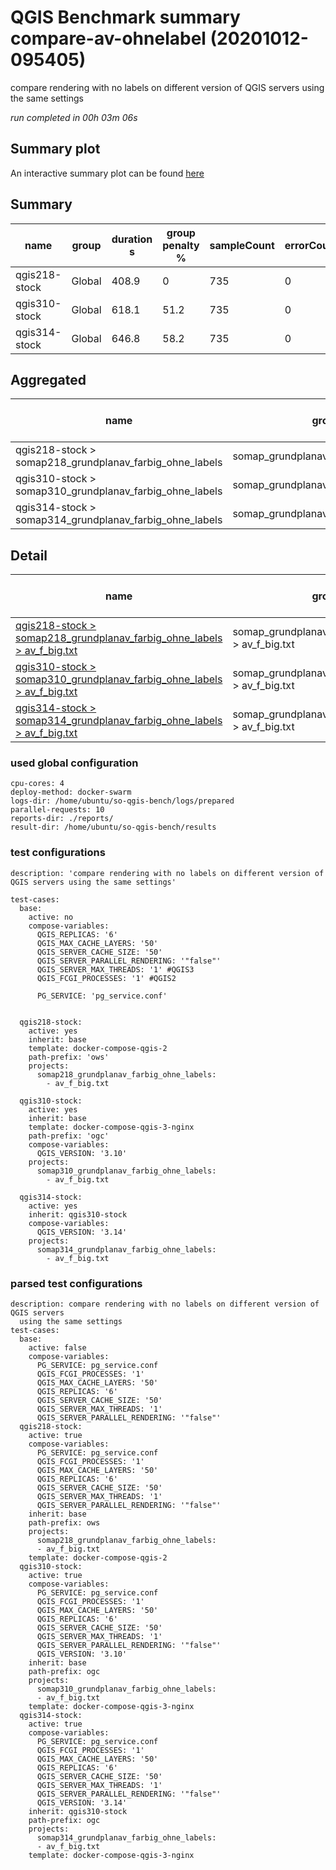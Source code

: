 # QGIS Benchmark summary compare-av-ohnelabel (20201012-095405)


compare rendering with no labels on different version of QGIS servers using the same settings

_run completed in 00h 03m 06s_
## Summary plot
An interactive summary plot can be found [here](report_compare-av-ohnelabel_20201012-095405_plot.html)

## Summary
| name          | group   |   duration s |   group penalty % |   sampleCount |   errorCount |   memMaxMB |   memAvgMB |   memMinMB |   cpuMax% |   cpuAvg% |   cpuMin% |   errorPct |
|---------------|---------|--------------|-------------------|---------------|--------------|------------|------------|------------|-----------|-----------|-----------|------------|
| qgis218-stock | Global  |        408.9 |               0   |           735 |            0 |     3772.8 |     3340.5 |     2466   |      98.7 |      94.6 |       0.7 |          0 |
| qgis310-stock | Global  |        618.1 |              51.2 |           735 |            0 |     3880.5 |     3349.3 |     2543.8 |      94.9 |      73.6 |      14.6 |          0 |
| qgis314-stock | Global  |        646.8 |              58.2 |           735 |            0 |     3979.2 |     3319.3 |     2752.5 |      97.6 |      73   |      17.1 |          0 |

## Aggregated
| name                                                    | group                                |   duration s |   group penalty % |   sampleCount |   errorCount |   memMaxMB |   memAvgMB |   memMinMB |   cpuMax% |   cpuAvg% |   cpuMin% |   errorPct |
|---------------------------------------------------------|--------------------------------------|--------------|-------------------|---------------|--------------|------------|------------|------------|-----------|-----------|-----------|------------|
| qgis218-stock > somap218_grundplanav_farbig_ohne_labels | somap_grundplanav_farbig_ohne_labels |        408.9 |               0   |           735 |            0 |     3772.8 |     3340.5 |     2466   |      98.7 |      94.6 |       0.7 |          0 |
| qgis310-stock > somap310_grundplanav_farbig_ohne_labels | somap_grundplanav_farbig_ohne_labels |        618.1 |              51.2 |           735 |            0 |     3880.5 |     3349.3 |     2543.8 |      94.9 |      73.6 |      14.6 |          0 |
| qgis314-stock > somap314_grundplanav_farbig_ohne_labels | somap_grundplanav_farbig_ohne_labels |        646.8 |              58.2 |           735 |            0 |     3979.2 |     3319.3 |     2752.5 |      97.6 |      73   |      17.1 |          0 |

## Detail
| name                                                                                                                                                                                                                      | group                                               |   duration s |   group penalty % |   sampleCount |   errorCount |   errorPct |   meanResTime |   medianResTime |   minResTime |   maxResTime |   pct1ResTime |   pct2ResTime |   pct3ResTime |   throughput |   receivedKBytesPerSec |   sentKBytesPerSec |   memMaxMB |   memAvgMB |   memMinMB |   cpuMax% |   cpuAvg% |   cpuMin% |
|---------------------------------------------------------------------------------------------------------------------------------------------------------------------------------------------------------------------------|-----------------------------------------------------|--------------|-------------------|---------------|--------------|------------|---------------|-----------------|--------------|--------------|---------------|---------------|---------------|--------------|------------------------|--------------------|------------|------------|------------|-----------|-----------|-----------|
| [qgis218-stock > somap218_grundplanav_farbig_ohne_labels > av_f_big.txt](../results/details/compare-av-ohnelabel/20201012-095405/qgis218-stock/somap218_grundplanav_farbig_ohne_labels/av_f_big.txt/dashboard/index.html) | somap_grundplanav_farbig_ohne_labels > av_f_big.txt |        408.9 |               0   |           735 |            0 |          0 |       556.365 |             502 |          182 |         3384 |         787.6 |         992.2 |       1670.12 |      17.6848 |                2867.65 |            7.99376 |     3772.8 |     3340.5 |     2466   |      98.7 |      94.6 |       0.7 |
| [qgis310-stock > somap310_grundplanav_farbig_ohne_labels > av_f_big.txt](../results/details/compare-av-ohnelabel/20201012-095405/qgis310-stock/somap310_grundplanav_farbig_ohne_labels/av_f_big.txt/dashboard/index.html) | somap_grundplanav_farbig_ohne_labels > av_f_big.txt |        618.1 |              51.2 |           735 |            0 |          0 |       840.993 |             836 |          139 |         2833 |        1281.8 |        1454.4 |       2344.68 |      11.732  |                1624.49 |            5.30301 |     3880.5 |     3349.3 |     2543.8 |      94.9 |      73.6 |      14.6 |
| [qgis314-stock > somap314_grundplanav_farbig_ohne_labels > av_f_big.txt](../results/details/compare-av-ohnelabel/20201012-095405/qgis314-stock/somap314_grundplanav_farbig_ohne_labels/av_f_big.txt/dashboard/index.html) | somap_grundplanav_farbig_ohne_labels > av_f_big.txt |        646.8 |              58.2 |           735 |            0 |          0 |       880.03  |             898 |          138 |         3238 |        1301.4 |        1420   |       2265.76 |      11.2532 |                1558.12 |            5.08656 |     3979.2 |     3319.3 |     2752.5 |      97.6 |      73   |      17.1 |

### used global configuration

```
cpu-cores: 4
deploy-method: docker-swarm
logs-dir: /home/ubuntu/so-qgis-bench/logs/prepared
parallel-requests: 10
reports-dir: ./reports/
result-dir: /home/ubuntu/so-qgis-bench/results

```
### test configurations

```
description: 'compare rendering with no labels on different version of QGIS servers using the same settings'

test-cases:
  base:
    active: no
    compose-variables:
      QGIS_REPLICAS: '6'
      QGIS_MAX_CACHE_LAYERS: '50'
      QGIS_SERVER_CACHE_SIZE: '50'
      QGIS_SERVER_PARALLEL_RENDERING: '"false"'
      QGIS_SERVER_MAX_THREADS: '1' #QGIS3
      QGIS_FCGI_PROCESSES: '1' #QGIS2

      PG_SERVICE: 'pg_service.conf'


  qgis218-stock:
    active: yes
    inherit: base
    template: docker-compose-qgis-2
    path-prefix: 'ows'
    projects:
      somap218_grundplanav_farbig_ohne_labels:
        - av_f_big.txt

  qgis310-stock:
    active: yes
    inherit: base
    template: docker-compose-qgis-3-nginx
    path-prefix: 'ogc'
    compose-variables:
      QGIS_VERSION: '3.10'
    projects:
      somap310_grundplanav_farbig_ohne_labels:
        - av_f_big.txt

  qgis314-stock:
    active: yes
    inherit: qgis310-stock
    compose-variables:
      QGIS_VERSION: '3.14'
    projects:
      somap314_grundplanav_farbig_ohne_labels:
        - av_f_big.txt

```
### parsed test configurations

```
description: compare rendering with no labels on different version of QGIS servers
  using the same settings
test-cases:
  base:
    active: false
    compose-variables:
      PG_SERVICE: pg_service.conf
      QGIS_FCGI_PROCESSES: '1'
      QGIS_MAX_CACHE_LAYERS: '50'
      QGIS_REPLICAS: '6'
      QGIS_SERVER_CACHE_SIZE: '50'
      QGIS_SERVER_MAX_THREADS: '1'
      QGIS_SERVER_PARALLEL_RENDERING: '"false"'
  qgis218-stock:
    active: true
    compose-variables:
      PG_SERVICE: pg_service.conf
      QGIS_FCGI_PROCESSES: '1'
      QGIS_MAX_CACHE_LAYERS: '50'
      QGIS_REPLICAS: '6'
      QGIS_SERVER_CACHE_SIZE: '50'
      QGIS_SERVER_MAX_THREADS: '1'
      QGIS_SERVER_PARALLEL_RENDERING: '"false"'
    inherit: base
    path-prefix: ows
    projects:
      somap218_grundplanav_farbig_ohne_labels:
      - av_f_big.txt
    template: docker-compose-qgis-2
  qgis310-stock:
    active: true
    compose-variables:
      PG_SERVICE: pg_service.conf
      QGIS_FCGI_PROCESSES: '1'
      QGIS_MAX_CACHE_LAYERS: '50'
      QGIS_REPLICAS: '6'
      QGIS_SERVER_CACHE_SIZE: '50'
      QGIS_SERVER_MAX_THREADS: '1'
      QGIS_SERVER_PARALLEL_RENDERING: '"false"'
      QGIS_VERSION: '3.10'
    inherit: base
    path-prefix: ogc
    projects:
      somap310_grundplanav_farbig_ohne_labels:
      - av_f_big.txt
    template: docker-compose-qgis-3-nginx
  qgis314-stock:
    active: true
    compose-variables:
      PG_SERVICE: pg_service.conf
      QGIS_FCGI_PROCESSES: '1'
      QGIS_MAX_CACHE_LAYERS: '50'
      QGIS_REPLICAS: '6'
      QGIS_SERVER_CACHE_SIZE: '50'
      QGIS_SERVER_MAX_THREADS: '1'
      QGIS_SERVER_PARALLEL_RENDERING: '"false"'
      QGIS_VERSION: '3.14'
    inherit: qgis310-stock
    path-prefix: ogc
    projects:
      somap314_grundplanav_farbig_ohne_labels:
      - av_f_big.txt
    template: docker-compose-qgis-3-nginx

```